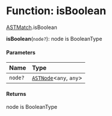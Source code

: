 # Function: isBoolean

[ASTMatch](/en/auto-docs/fixed-layout-editor/modules/ASTMatch.md).isBoolean

**isBoolean**(`node?`): node is BooleanType

#### Parameters

| Name | Type |
| :------ | :------ |
| `node?` | [`ASTNode`](/en/auto-docs/fixed-layout-editor/classes/ASTNode.md)<`any`, `any`> |

#### Returns

node is BooleanType
